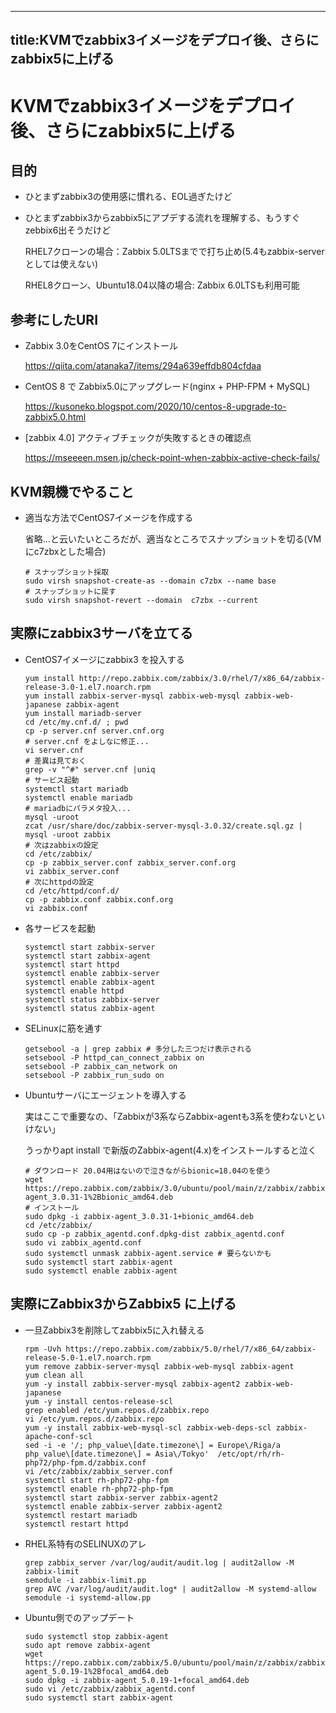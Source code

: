 
---
title:KVMでzabbix3イメージをデプロイ後、さらにzabbix5に上げる
---
# KVMでzabbix3イメージをデプロイ後、さらにzabbix5に上げる

## 目的

- ひとまずzabbix3の使用感に慣れる、EOL過ぎたけど
- ひとまずzabbix3からzabbix5にアプデする流れを理解する、もうすぐzebbix6出そうだけど

  RHEL7クローンの場合：Zabbix 5.0LTSまでで打ち止め(5.4もzabbix-serverとしては使えない)

  RHEL8クローン、Ubuntu18.04以降の場合: Zabbix 6.0LTSも利用可能

## 参考にしたURI

- Zabbix 3.0をCentOS 7にインストール

  https://qiita.com/atanaka7/items/294a639effdb804cfdaa

- CentOS 8 で Zabbix5.0にアップグレード(nginx + PHP-FPM + MySQL)

  https://kusoneko.blogspot.com/2020/10/centos-8-upgrade-to-zabbix5.0.html

- [zabbix 4.0] アクティブチェックが失敗するときの確認点
  
  https://mseeeen.msen.jp/check-point-when-zabbix-active-check-fails/


## KVM親機でやること

- 適当な方法でCentOS7イメージを作成する

  省略...と云いたいところだが、適当なところでスナップショットを切る(VMにc7zbxとした場合)

  ```
  # スナップショット採取
  sudo virsh snapshot-create-as --domain c7zbx --name base
  # スナップショットに戻す
  sudo virsh snapshot-revert --domain  c7zbx --current
  ```

## 実際にzabbix3サーバを立てる

- CentOS7イメージにzabbix3 を投入する
  ```
  yum install http://repo.zabbix.com/zabbix/3.0/rhel/7/x86_64/zabbix-release-3.0-1.el7.noarch.rpm
  yum install zabbix-server-mysql zabbix-web-mysql zabbix-web-japanese zabbix-agent
  yum install mariadb-server
  cd /etc/my.cnf.d/ ; pwd
  cp -p server.cnf server.cnf.org
  # server.cnf をよしなに修正...
  vi server.cnf
  # 差異は見ておく
  grep -v "^#" server.cnf |uniq
  # サービス起動
  systemctl start mariadb
  systemctl enable mariadb
  # mariadbにパラメタ投入...
  mysql -uroot
  zcat /usr/share/doc/zabbix-server-mysql-3.0.32/create.sql.gz | mysql -uroot zabbix
  # 次はzabbixの設定
  cd /etc/zabbix/
  cp -p zabbix_server.conf zabbix_server.conf.org
  vi zabbix_server.conf
  # 次にhttpdの設定
  cd /etc/httpd/conf.d/
  cp -p zabbix.conf zabbix.conf.org
  vi zabbix.conf
  ```
 - 各サービスを起動
   ```
   systemctl start zabbix-server
   systemctl start zabbix-agent
   systemctl start httpd
   systemctl enable zabbix-server
   systemctl enable zabbix-agent
   systemctl enable httpd
   systemctl status zabbix-server
   systemctl status zabbix-agent
   ```
- SELinuxに筋を通す
  ```
  getsebool -a | grep zabbix # 多分した三つだけ表示される
  setsebool -P httpd_can_connect_zabbix on
  setsebool -P zabbix_can_network on
  setsebool -P zabbix_run_sudo on
  ```

- Ubuntuサーバにエージェントを導入する
  
  実はここで重要なの、「Zabbixが3系ならZabbix-agentも3系を使わないといけない」

  うっかりapt install で新版のZabbix-agent(4.x)をインストールすると泣く
  ```
  # ダウンロード 20.04用はないので泣きながらbionic=18.04のを使う
  wget https://repo.zabbix.com/zabbix/3.0/ubuntu/pool/main/z/zabbix/zabbix-agent_3.0.31-1%2Bbionic_amd64.deb
  # インストール
  sudo dpkg -i zabbix-agent_3.0.31-1+bionic_amd64.deb
  cd /etc/zabbix/
  sudo cp -p zabbix_agentd.conf.dpkg-dist zabbix_agentd.conf
  sudo vi zabbix_agentd.conf
  sudo systemctl unmask zabbix-agent.service # 要らないかも
  sudo systemctl start zabbix-agent
  sudo systemctl enable zabbix-agent
  ```


## 実際にZabbix3からZabbix5 に上げる

- 一旦Zabbix3を削除してzabbix5に入れ替える
  ```
  rpm -Uvh https://repo.zabbix.com/zabbix/5.0/rhel/7/x86_64/zabbix-release-5.0-1.el7.noarch.rpm
  yum remove zabbix-server-mysql zabbix-web-mysql zabbix-agent
  yum clean all
  yum -y install zabbix-server-mysql zabbix-agent2 zabbix-web-japanese
  yum -y install centos-release-scl
  grep enabled /etc/yum.repos.d/zabbix.repo
  vi /etc/yum.repos.d/zabbix.repo
  yum -y install zabbix-web-mysql-scl zabbix-web-deps-scl zabbix-apache-conf-scl
  sed -i -e '/; php_value\[date.timezone\] = Europe\/Riga/a php_value\[date.timezone\] = Asia\/Tokyo'  /etc/opt/rh/rh-php72/php-fpm.d/zabbix.conf
  vi /etc/zabbix/zabbix_server.conf
  systemctl start rh-php72-php-fpm
  systemctl enable rh-php72-php-fpm
  systemctl start zabbix-server zabbix-agent2
  systemctl enable zabbix-server zabbix-agent2
  systemctl restart mariadb
  systemctl restart httpd
  ```
 
- RHEL系特有のSELINUXのアレ
  ```
  grep zabbix_server /var/log/audit/audit.log | audit2allow -M zabbix-limit
  semodule -i zabbix-limit.pp
  grep AVC /var/log/audit/audit.log* | audit2allow -M systemd-allow
  semodule -i systemd-allow.pp
  ```

- Ubuntu側でのアップデート
  ```
  sudo systemctl stop zabbix-agent
  sudo apt remove zabbix-agent
  wget https://repo.zabbix.com/zabbix/5.0/ubuntu/pool/main/z/zabbix/zabbix-agent_5.0.19-1%2Bfocal_amd64.deb
  sudo dpkg -i zabbix-agent_5.0.19-1+focal_amd64.deb
  sudo vi /etc/zabbix/zabbix_agentd.conf
  sudo systemctl start zabbix-agent
  ```  
  